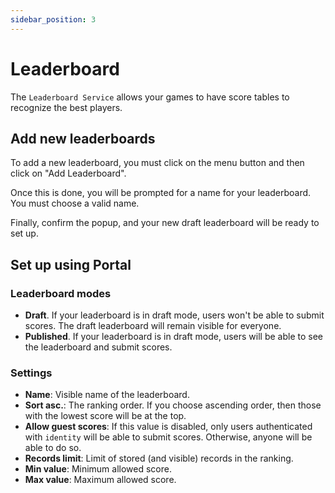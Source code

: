 ```yaml
---
sidebar_position: 3
---
```


# Leaderboard

The `Leaderboard Service` allows your games to have score tables to recognize the best players.

## Add new leaderboards

To add a new leaderboard, you must click on the menu button and then click on "Add Leaderboard".

Once this is done, you will be prompted for a name for your leaderboard. You must choose a valid name. 

Finally, confirm the popup, and your new draft leaderboard will be ready to set up.

## Set up using Portal

### Leaderboard modes
- **Draft**. If your leaderboard is in draft mode, users won't be able to submit scores. The draft leaderboard will remain visible for everyone.
- **Published**. If your leaderboard is in draft mode, users will be able to see the leaderboard and submit scores.

### Settings
- **Name**: Visible name of the leaderboard.
- **Sort asc.**: The ranking order. If you choose ascending order, then those with the lowest score will be at the top.
- **Allow guest scores**: If this value is disabled, only users authenticated with `identity` will be able to submit scores. Otherwise, anyone will be able to do so.
- **Records limit**: Limit of stored (and visible) records in the ranking.
- **Min value**: Minimum allowed score.
- **Max value**: Maximum allowed score.

